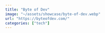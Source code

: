 ```yaml
---
title: "Byte of Dev"
image: "~/assets/showcase/byte-of-dev.webp"
url: "https://byteofdev.com/"
categories: ["tech"]
---
```

